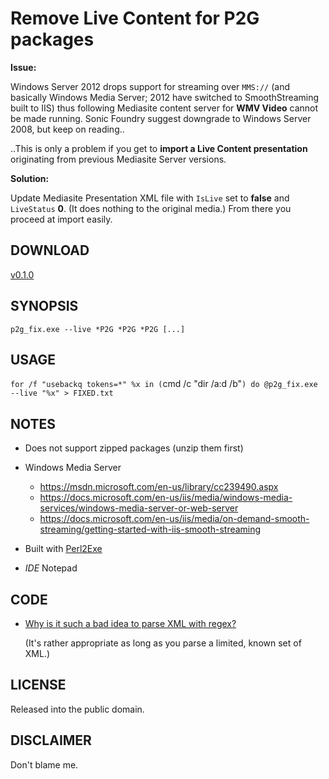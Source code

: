 # Remove Live Content for P2G packages

**Issue:**

Windows Server 2012 drops support for streaming over `MMS://` (and basically Windows Media Server; 2012 have switched to SmoothStreaming  built to IIS) thus following Mediasite content server for **WMV Video** cannot be made running. Sonic Foundry suggest downgrade to Windows Server 2008, but keep on reading..

..This is only a problem if you get to **import a Live Content presentation** originating from previous Mediasite Server versions.

**Solution:**

Update Mediasite Presentation XML file with `IsLive` set to **false** and `LiveStatus` **0**. (It does nothing to the original media.) From there you proceed at import easily.

## DOWNLOAD

[v0.1.0](https://github.com/paveljurca/p2g_fix/releases/tag/v0.1.0)

## SYNOPSIS

`p2g_fix.exe --live *P2G *P2G *P2G [...]`

## USAGE

`for /f "usebackq tokens=*" %x in (`cmd /c "dir /a:d /b"`) do @p2g_fix.exe --live "%x" > FIXED.txt`

## NOTES

* Does not support zipped packages (unzip them first)
* Windows Media Server

   * https://msdn.microsoft.com/en-us/library/cc239490.aspx
   * https://docs.microsoft.com/en-us/iis/media/windows-media-services/windows-media-server-or-web-server
   * https://docs.microsoft.com/en-us/iis/media/on-demand-smooth-streaming/getting-started-with-iis-smooth-streaming
* Built with [Perl2Exe](http://www.indigostar.com/perl2exe.php)
* _IDE_ Notepad

## CODE

* [Why is it such a bad idea to parse XML with regex?](https://stackoverflow.com/questions/8577060/why-is-it-such-a-bad-idea-to-parse-xml-with-regex)

  (It's rather appropriate as long as you parse a limited, known set of XML.)

## LICENSE

Released into the public domain.

## DISCLAIMER

Don't blame me.
